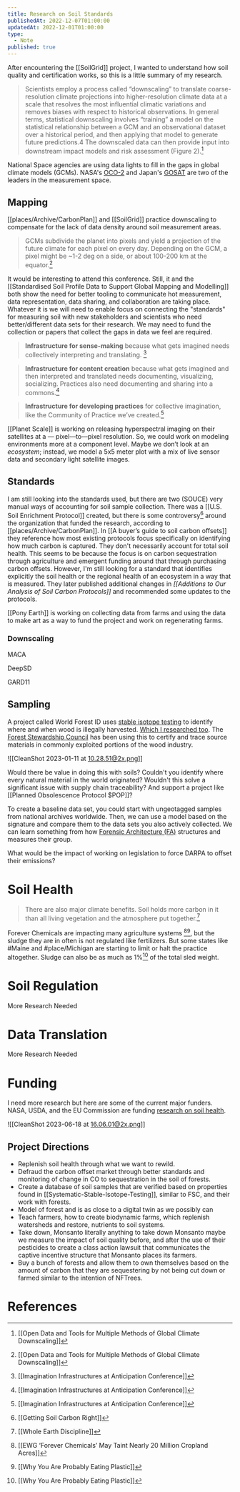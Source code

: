 ```yaml
---
title: Research on Soil Standards
publishedAt: 2022-12-07T01:00:00
updatedAt: 2022-12-01T01:00:00
type:
  - Note
published: true
---
```


After encountering the [[SoilGrid]] project, I wanted to understand how soil quality and certification works, so this is a little summary of my research.

>Scientists employ a process called “downscaling” to translate coarse-resolution climate projections into higher-resolution climate data at a scale that resolves the most influential climatic variations and removes biases with respect to historical observations. In general terms, statistical downscaling involves “training” a model on the statistical relationship between a GCM and an observational dataset over a historical period, and then applying that model to generate future predictions.4 The downscaled data can then provide input into downstream impact models and risk assessment (Figure 2).[^1]

National Space agencies are using data lights to fill in the gaps in global climate models (GCMs). NASA's [OCO-2](https://en.wikipedia.org/wiki/Orbiting_Carbon_Observatory_2) and Japan's [GOSAT](https://en.wikipedia.org/wiki/Greenhouse_Gases_Observing_Satellite) are two of the leaders in the measurement space.


## Mapping

[[places/Archive/CarbonPlan]] and [[SoilGrid]] practice downscaling to compensate for the lack of data density around soil measurement areas.

>GCMs subdivide the planet into pixels and yield a projection of the future climate for each pixel on every day. Depending on the GCM, a pixel might be ~1-2 deg on a side, or about 100-200 km at the equator.[^1]

It would be interesting to attend this conference. Still, it and the [[Standardised Soil Profile Data to Support Global Mapping and Modelling]] both show the need for better tooling to communicate hot measurement, data representation, data sharing, and collaboration are taking place. Whatever it is we will need to enable focus on connecting the "standards" for measuring soil with new stakeholders and scientists who need better/different data sets for their research. We may need to fund the collection or papers that collect the gaps in data we feel are required.

>**Infrastructure for sense-making** because what gets imagined needs collectively interpreting and translating. [^6]

>**Infrastructure for content creation** because what gets imagined and then interpreted and translated needs documenting, visualizing, socializing. Practices also need documenting and sharing into a commons.[^6]

>**Infrastructure for developing practices** for collective imagination, like the Community of Practice we’ve created.[^6]


[[Planet Scale]] is working on releasing hyperspectral imaging on their satellites at a — pixel—to—pixel resolution. So, we could work on modeling environments more at a component level. Maybe we don’t look at an *ecosystem*; instead, we model a 5x5 meter plot with a mix of live sensor data and secondary light satellite images.

## Standards

I am still looking into the standards used, but there are two (SOUCE) very manual ways of accounting for soil sample collection. There was a [[U.S. Soil Enrichment Protocol]] created, but there is some controversy[^5] around the organization that funded the research, according to [[places/Archive/CarbonPlan]]. In [[A buyer’s guide to soil carbon offsets]] they reference how most existing protocols focus specifically on identifying how much carbon is captured. They don't necessarily account for total soil health. This seems to be because the focus is on carbon sequestration through agriculture and emergent funding around that through purchasing carbon offsets. However, I'm still looking for a standard that identifies explicitly the soil health or the regional health of an ecosystem in a way that is measured. They later published additional changes in *[[Additions to Our Analysis of Soil Carbon Protocols]]* and recommended some updates to the protocols.

[[Pony Earth]] is working on collecting data from farms and using the data to make art as a way to fund the project and work on regenerating farms.



### Downscaling

MACA

DeepSD


GARD11

## Sampling

A project called World Forest ID uses [stable isotope testing](https://en.wikipedia.org/wiki/Stable_isotope_ratio) to identify where and when wood is illegally harvested. [Which I researched too](/note/Systematic-Stable-Isotope-Testing). The [Forest Stewardship Council](https://fsc.org/en) has been using this to certify and trace source materials in commonly exploited portions of the wood industry.

![[CleanShot 2023-01-11 at 10.28.51@2x.png]]

Would there be value in doing this with soils? Couldn't you identify where every natural material in the world originated? Wouldn't this solve a significant issue with supply chain traceability? And support a project like [[Planned Obsolescence Protocol $POP]]?

To create a baseline data set, you could start with ungeotagged samples from national archives worldwide. Then, we can use a model based on the signature and compare them to the data sets you also actively collected. We can learn something from how [Forensic Architecture (FA)](https://forensic-architecture.org) structures and measures their group.


What would be the impact of working on legislation to force DARPA to offset their emissions?


# Soil Health

> There are also major climate benefits. Soil holds more carbon in it than all living vegetation and the atmosphere put together.[^4]

Forever Chemicals are impacting many agriculture systems [^2][^3], but the sludge they are in often is not regulated like fertilizers. But some states like #Maine and #place/Michigan are starting to limit or halt the practice altogether. Sludge can also be as much as 1%[^3] of the total sled weight.




# Soil Regulation
More Research Needed

# Data Translation
More Research Needed

# Funding
I need more research but here are some of the current major funders. NASA, USDA, and the EU Commission are funding [research on soil health](https://research-and-innovation.ec.europa.eu/funding/funding-opportunities/funding-programmes-and-open-calls/horizon-europe/eu-missions-horizon-europe/soil-health-and-food_en).

![[CleanShot 2023-06-18 at 16.06.01@2x.png]]

## Project Directions

- Replenish soil health through what we want to rewild.
- Defraud the carbon offset market through better standards and monitoring of change in CO to sequestration in the soil of forests.
- Create a database of soil samples that are verified based on properties found in [[Systematic-Stable-Isotope-Testing]], similar to FSC, and their work with forests.
- Model of forest and is as close to a digital twin as we possibly can
- Teach farmers, how to create biodynamic farms, which replenish watersheds and restore, nutrients to soil systems.
- Take down, Monsanto literally anything to take down Monsanto maybe we measure the impact of soil quality before, and after the use of their pesticides to create a class action lawsuit that communicates the captive incentive structure that Monsanto places its farmers.
- Buy a bunch of forests and allow them to own themselves based on the amount of carbon that they are sequestering by not being cut down or farmed similar to the intention of NFTrees.



# References

[^1]: [[Open Data and Tools for Multiple Methods of Global Climate Downscaling]]
[^2]: [[EWG ‘Forever Chemicals’ May Taint Nearly 20 Million Cropland Acres]]
[^3]: [[Why You Are Probably Eating Plastic]]
[^4]: [[Whole Earth Discipline]]
[^5]: [[Getting Soil Carbon Right]]
[^6]: [[Imagination Infrastructures at Anticipation Conference]]
